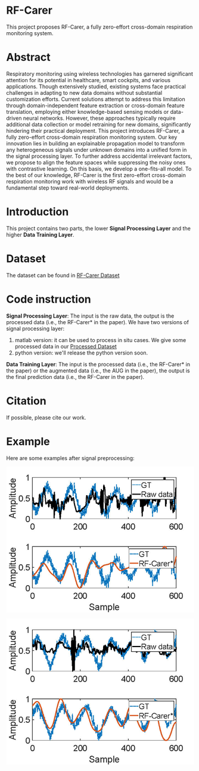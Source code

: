 # RF-Carer
This project proposes RF-Carer, a fully zero-effort cross-domain respiration monitoring system.

# Abstract
Respiratory monitoring using wireless technologies has garnered significant attention for its potential in healthcare, smart cockpits, and various applications. Though extensively studied, existing systems face practical challenges in adapting to new data domains without substantial customization efforts. Current solutions attempt to address this limitation through domain-independent feature extraction or cross-domain feature translation, employing either knowledge-based sensing models or data-driven neural networks. However, these approaches typically require additional data collection or model retraining for new domains, significantly hindering their practical deployment. This project introduces RF-Carer, a fully zero-effort cross-domain respiration monitoring system. Our key innovation lies in building an explainable propagation model to transform any heterogeneous signals under unknown domains into a unified form in the signal processing layer. To further address accidental irrelevant factors, we propose to align the feature spaces while suppressing the noisy ones with contrastive learning. On this basis, we develop a one-fits-all model. To the best of our knowledge, RF-Carer is the first zero-effort cross-domain respiration monitoring work with wireless RF signals and would be a fundamental step toward real-world deployments. 

# Introduction

This project contains two parts, the lower **Signal Processing Layer** and the higher **Data Training Layer**. 

# Dataset
The dataset can be found in [RF-Carer Dataset](https://drive.google.com/drive/folders/1fX-nAjrjg7fBlwBQtSeDgTav1de6OnMJ?usp=drive_link)

# Code instruction

**Signal Processing Layer**: The input is the raw data, the output is the processed data (i.e., the RF-Carer* in the paper). 
We have two versions of signal processing layer:
1) matlab version: it can be used to process in situ cases. We give some processed data in our [Processed Dataset](https://drive.google.com/drive/folders/1-i_IeHzX8VMRaH8-5FLwaCGnPl_b7e0z?usp=drive_link)
2) python version: we'll release the python version soon.

**Data Training Layer**: The input is the processed data (i.e., the RF-Carer* in the paper) or the augmented data (i.e., the AUG in the paper), the output is the final prediction data (i.e., the RF-Carer in the paper).

# Citation

If possible, please cite our work.


# Example
Here are some examples after signal preprocessing:

![V1-Angle30-dynamic-real](https://github.com/GeWangXJTU/RF-Carer/blob/main/SignalProcessLayer-matlabVersion/example/V1-angle30-dynamic-bin2-real.jpg)

![V1-Angle30-dynamic-imag](https://github.com/GeWangXJTU/RF-Carer/blob/main/SignalProcessLayer-matlabVersion/example/V1-angle30-dynamic-bin3-real.jpg)

